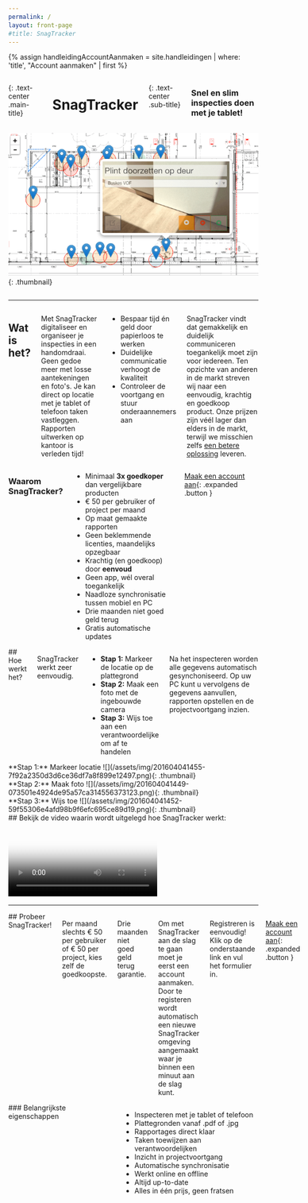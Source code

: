 ```yaml
---
permalink: /
layout: front-page
#title: SnagTracker
---
```

{% assign handleidingAccountAanmaken = site.handleidingen | where: 'title', "Account aanmaken" | first %}

<div id="bgimage">

<div class="row medium-unstack align-middle">
<div class="medium-8 columns">

{: .text-center .main-title}
# **Sna<span>g</span>Tracker**

{: .text-center .sub-title}
### Snel en slim inspecties doen<span class="show-for-large"> met je tablet!</span>

</div>
<div class="medium-4 columns">

![](/assets/img/201604041704-d47fb2dd4b6a934417fce6a00651b8d3.png){: .thumbnail}

</div>
</div>

<hr/>

<div class="row medium-unstack">
<div class="medium-8 columns">

## Wat is het?

Met SnagTracker digitaliseer en organiseer je inspecties in een handomdraai. Geen gedoe meer met losse aantekeningen en foto's. Je kan direct op locatie met je tablet of telefoon taken vastleggen. Rapporten uitwerken op kantoor is verleden tijd!

 - Bespaar tijd &eacute;n geld door papierloos te werken
 - Duidelijke communicatie verhoogt de kwaliteit
 - Controleer de voortgang en stuur onderaannemers aan

SnagTracker vindt dat gemakkelijk en duidelijk communiceren toegankelijk moet zijn voor iedereen. Ten opzichte van anderen in de markt streven wij naar een eenvoudig, krachtig en goedkoop product. Onze prijzen zijn v&eacute;&eacute;l lager dan elders in de markt, terwijl we misschien zelfs [een betere oplossing](/unieke-eigenschappen) leveren.

</div>
<div class="medium-4 columns light-cell">

### Waarom SnagTracker?

 - Minimaal **3x goedkoper** dan vergelijkbare producten
 - &euro; 50 per gebruiker of project per maand
 - Op maat gemaakte rapporten
 - Geen beklemmende licenties, maandelijks opzegbaar
 - Krachtig (en goedkoop) door **eenvoud**
 - Geen app, w&eacute;l overal toegankelijk
 - Naadloze synchronisatie tussen mobiel en PC
 - Drie maanden niet goed geld terug
 - Gratis automatische updates

[Maak een account aan](https://app.snagtracker.com/#/login/register){: .expanded .button }

</div>
</div>

<div class="row">
<div class="columns">
## Hoe werkt het?

SnagTracker werkt zeer eenvoudig.

 - **Stap 1:** Markeer de locatie op de plattegrond
 - **Stap 2:** Maak een foto met de ingebouwde camera
 - **Stap 3:** Wijs toe aan een verantwoordelijke om af te handelen

Na het inspecteren worden alle gegevens automatisch gesynchoniseerd. Op uw PC kunt u vervolgens de gegevens aanvullen, rapporten opstellen en de projectvoortgang inzien.

</div>
</div>

<div class="row medium-unstack">
<div class="columns">
**Stap 1:** Markeer locatie
![](/assets/img/201604041455-7f92a2350d3d6ce36df7a8f899e12497.png){: .thumbnail}
</div>
<div class="columns">
**Stap 2:** Maak foto
![](/assets/img/201604041449-073501e4924de95a57ca314556373123.png){: .thumbnail}
</div>
<div class="columns">
**Stap 3:** Wijs toe
![](/assets/img/201604041452-59f55306e4afd98b9f6efc695ce89d19.png){: .thumbnail}
</div>
</div>

<div class="row">
<div class="columns">
## Bekijk de video waarin wordt uitgelegd hoe SnagTracker werkt:
</div>
</div>

<div class="row">
<div class="medium-offset-2 medium-8 columns">

<div class="flex-video widescreen js-media-player">
  <video poster="/assets/img/movie-play.jpg" controls crossorigin>
    <!-- Video files -->
    <source src="/assets/video/snagtracker.mp4" type="video/mp4">
    <source src="/assets/video/snagtracker.webm" type="video/webm">

    <a href="/assets/video/snagtracker.mp4">Download video</a>
  </video>
</div>

<script>
document.addEventListener("DOMContentLoaded", function(event) {
  plyr.setup('.js-media-player', {
    title: 'SnagTracker introductie',
    fullscreen: { enabled: false },
    controls: [],
    tooltips: { controls: true }
  });
});
(function() {
  ['/assets/img/plyr.svg']
  .forEach(function(u) {
    var x = new XMLHttpRequest(), b = document.body;
    if ('withCredentials' in x) {
      x.open('GET', u, true);
    }
    else if (typeof XDomainRequest == 'function') {
      x = new XDomainRequest();
      x.open('GET', u);
    }
    else { return; }
    x.onload = function() {
      var c = document.createElement('div');
      c.setAttribute('hidden', '');
      c.innerHTML = x.responseText;
      b.insertBefore(c, b.childNodes[0]);
    };
    setTimeout(function () {
      x.send();
    }, 0);
  });
})();
</script>

</div>
</div>

<hr/>

<div class="row">
<div class="medium-8 columns">
## Probeer SnagTracker!

Per maand slechts &euro; 50 per gebruiker of &euro; 50 per project, kies zelf de goedkoopste.

Drie maanden niet goed geld terug garantie.

Om met SnagTracker aan de slag te gaan moet je eerst een account aanmaken. Door te registeren wordt automatisch een nieuwe SnagTracker omgeving aangemaakt waar je binnen een minuut aan de slag kunt.

Registreren is eenvoudig! Klik op de onderstaande link en vul het formulier in.

[Maak een account aan](https://app.snagtracker.com/#/login/register){: .expanded .button }
</div>

<div class="medium-4 columns light-cell">
### Belangrijkste eigenschappen

 - Inspecteren met je tablet of telefoon
 - Plattegronden vanaf .pdf of .jpg
 - Rapportages direct klaar
 - Taken toewijzen aan verantwoordelijken
 - Inzicht in projectvoortgang
 - Automatische synchronisatie
 - Werkt online en offline
 - Altijd up-to-date
 - Alles in &eacute;&eacute;n prijs, geen fratsen
</div>
</div>

</div>